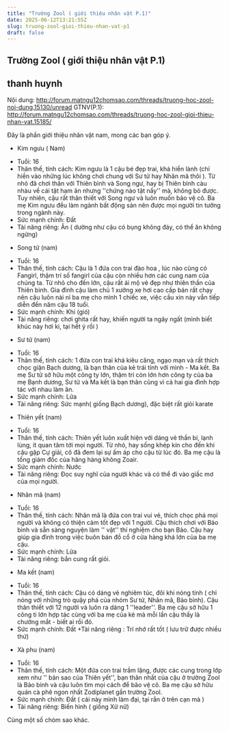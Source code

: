 ```yaml
---
title: "Trường Zool ( giới thiệu nhân vật P.1)"
date: 2025-06-12T13:21:55Z
slug: truong-zool-gioi-thieu-nhan-vat-p1
draft: false
---
```


## Trường Zool ( giới thiệu nhân vật P.1)

## thanh huynh

Nội dung: http://forum.matngu12chomsao.com/threads/truong-hoc-zool-noi-dung.15130/unread GTNV(P.1): http://forum.matngu12chomsao.com/threads/truong-hoc-zool-gioi-thieu-nhan-vat.15185/
 
Đây là phần giới thiệu nhân vật nam, mong các bạn góp ý. 
 
- Kim ngưu ( Nam)
+ Tuổi: 16
+ Thân thế, tính cách: Kim ngưu là 1 cậu bé đẹp trai, khá hiền lành (chỉ hiền vào những lúc không chơi chung với Sư tử hay Nhân mã thôi ). Từ nhỏ đã chơi thân với Thiên bình và Song ngư, hay bị Thiên bình càu nhàu về cái tật ham ăn nhưng ''chứng nào tật nấy'' mà, không bỏ được. Tuy nhiên, cậu rất thân thiết với Song ngư và luôn muốn bảo vệ cô. Ba mẹ Kim ngưu đều làm ngành bất động sản nên được mọi người tin tưởng trong ngành này.
+ Sức mạnh chính: Đất
+ Tài năng riêng: Ăn ( dường như cậu có bụng không đáy, có thể ăn không ngừng)
 
- Song tử (nam)
+ Tuổi: 16
+ Thân thế, tính cách: Cậu là 1 đứa con trai đào hoa , lúc nào cũng có Fangirl, thậm trí số fangirl của cậu còn nhiều hơn các cung nam của chúng ta. Từ nhỏ cho đến lớn, cậu rất ái mộ vẻ đẹp như thiên thần của Thiên bình. Gia đình cậu làm chủ 1 xưởng xe hơi cao cấp bán rất chạy nên cậu luôn nài nỉ ba mẹ cho mình 1 chiếc xe, việc cầu xin này vẫn tiếp diễn đến năm cậu 18 tuổi.
+ Sức mạnh chính: Khí (gió)
+ Tài năng riêng: chơi ghita rất hay, khiến người ta ngây ngất (mình biết khúc này hơi kì, tại hết ý rồi  )
 
- Sư tử (nam)
+ Tuổi: 16
+ Thân thế, tính cách: 1 đứa con trai khá kiêu căng, ngạo mạn và rất thích chọc giận Bạch dương, là bạn thân của kẻ trái tính với mình - Ma kết. Ba mẹ Sư tử sở hữu một công ty lớn, thậm trí còn lớn hơn công ty của ba mẹ Bạnh dương, Sư tử và Ma kết là bạn thân cũng vì cả hai gia đình hợp tác với nhau làm ăn.
+ Sức mạnh chính: Lửa
+ Tài năng riêng: Sức mạnh( giống Bạch dương), đặc biệt rất giỏi karate
 
- Thiên yết (nam)
+ Tuổi: 16
+ Thân thế, tính cách: Thiên yết luôn xuất hiện với dáng vẻ thần bí, lạnh lùng, ít quan tâm tới mọi người. Từ nhỏ, hay sống khép kín cho đến khi cậu gặp Cự giải, cô đã đem lại sự ấm áp cho cậu từ lúc đó. Ba mẹ cậu là tổng giám đốc của hãng hàng không Zoair.
+ Sức mạnh chính: Nước
+ Tài năng riêng: Đọc suy nghĩ của người khác và có thể đi vào giấc mơ của mọi người.
 
- Nhân mã (nam)
+ Tuổi: 16 
+ Thân thế, tính cách: Nhân mã là đứa con trai vui vẻ, thích chọc phá mọi người và không có thiện cảm tốt đẹp với 1 người. Cậu thích chơi với Bảo bình và sẵn sàng nguyện làm '' vật'' thí nghiệm cho bạn Bảo. Cậu hay giúp gia đình trong việc buôn bán đồ cổ ở cửa hàng khá lớn của ba mẹ cậu.
+ Sức mạnh chính: Lửa
+ Tài năng riêng: bắn cung rất giỏi.
 
- Ma kết (nam)
+ Tuổi: 16
+ Thân thế, tính cách: Cậu có dáng vẻ nghiêm túc, đôi khi nóng tính ( chỉ nóng với những trò quậy phá của nhóm Sư tử, Nhân mã, Bảo bình). Cậu thân thiết với 12 người và luôn ra dáng 1 ''leader''. Ba mẹ cậu sở hữu 1 công ti lớn hợp tác cùng với ba mẹ của kẻ mà mỗi lần cậu thấy là chướng mắt - biết ai rồi đó.
+ Sức mạnh chính: Đất
+Tài năng riêng : Trí nhớ rất tốt ( lưu trữ được nhiều thứ)
 
- Xà phu (nam)
+ Tuổi: 16
+ Thân thế, tính cách: Một đứa con trai trầm lặng, được các cung trong lớp xem như '' bản sao của Thiên yết'', bạn thân nhất của cậu ở trường Zool là Bảo bình và cậu luôn tìm mọi cách để bão vệ cô. Ba mẹ cậu sở hữu quán cà phê ngon nhất Zodiplanet gần trường Zool.
+ Sức mạnh chính: Đất ( cái này mình làm đại, tại rắn ở trên cạn mà )
+ Tài năng riêng: Biến hình ( giống Xử nữ)
 
Cùng một số chòm sao khác.